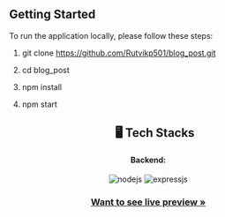 ## Getting Started

To run the  application locally, please follow these steps:

1. git clone https://github.com/Rutvikp501/blog_post.git
2. cd blog_post
3. npm install
4. npm start

   <h2 align="center">🖥️ Tech Stacks</h2>



<h4 align="center">Backend:</h4>

<p align="center">
  <img src="https://img.shields.io/badge/Node.js-339933?style=for-the-badge&logo=nodedotjs&logoColor=white" alt="nodejs" />
   <img src="https://img.shields.io/badge/Express.js-000000?style=for-the-badge&logo=express&logoColor=white" alt="expressjs" />
</p>


<h3 align="center"><a href="https://blog-post-45ar.onrender.com/"><strong>Want to see live preview »</strong></a></h3>

